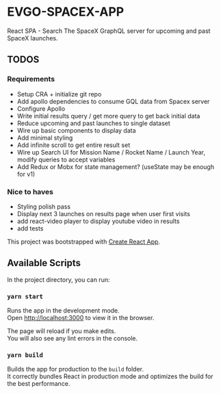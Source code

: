 # EVGO-SPACEX-APP

React SPA - Search The SpaceX GraphQL server for upcoming and past SpaceX launches.

## TODOS

### Requirements
- Setup CRA + initialize git repo
- Add apollo dependencies to consume GQL data from Spacex server
- Configure Apollo
- Write initial results query / get more query to get back initial data
- Reduce upcoming and past launches to single dataset
- Wire up basic components to display data
- Add minimal styling
- Add infinite scroll to get entire result set
- Wire up Search UI for Mission Name / Rocket Name / Launch Year, modify queries to accept variables
- Add Redux or Mobx for state management? (useState may be enough for v1)

### Nice to haves
- Styling polish pass
- Display next 3 launches on results page when user first visits
- add react-video player to display youtube video in results
- add tests


This project was bootstrapped with [Create React App](https://github.com/facebook/create-react-app).


## Available Scripts

In the project directory, you can run:

### `yarn start`

Runs the app in the development mode.<br />
Open [http://localhost:3000](http://localhost:3000) to view it in the browser.

The page will reload if you make edits.<br />
You will also see any lint errors in the console.

### `yarn build`

Builds the app for production to the `build` folder.<br />
It correctly bundles React in production mode and optimizes the build for the best performance.
